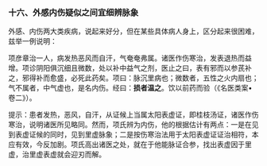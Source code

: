 ### 十六、外感内伤疑似之间宜细辨脉象

外感、内伤两大类疾病，说起来好分，但在某些具体病人身上，区分起来很困难，兹举一例说明：

项彦章治一人，病发热恶风而自汗，气奄奄弗属。诸医作伤寒治，发表退热而益增。项诊阴阳俱沉细且微数，处以补中益气之剂，医止之曰，表有邪而以参芪补之，邪得补而愈盛，必死此药矣。项曰：脉沉里病也；微数者，五性之火内扇也；气不属者，中气虚也，是名内伤。经曰：**损者温之**。饮以前药而验（《名医类案•卷二》）。

提示：患者发热，恶风，自汗，从证候上当属太阳表虚证，即桂枝汤证，诸医作伤寒治，说明诸医所见略同。然而，项氏辨为内伤，他的根据估计有两点：一是在见到表虚证候的同时，见到里虚脉象；二是按伤寒治法用于太阳表虚证证治相符，本应有效，今反加剧。项氏高出诸医之处，就在于他能脉证合参，找出表虚因于里虚，治里虚表虚就会迎刃而解。
